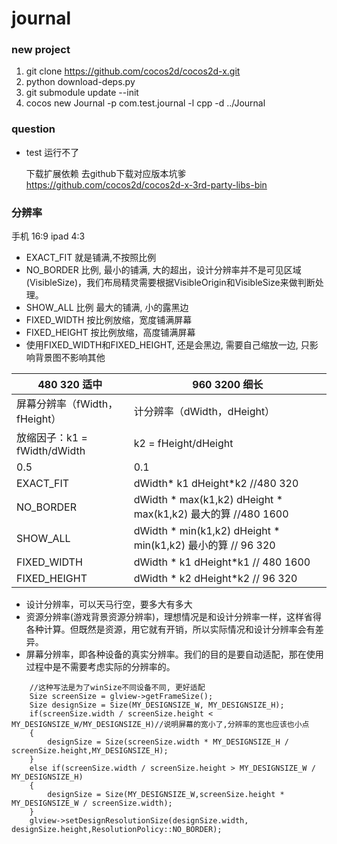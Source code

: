 # journal



### new project

1. git clone https://github.com/cocos2d/cocos2d-x.git
2. python download-deps.py
3. git submodule update --init
4. cocos new Journal -p com.test.journal -l cpp -d ../Journal



### question
* test 运行不了

	下载扩展依赖 去github下载对应版本坑爹
	https://github.com/cocos2d/cocos2d-x-3rd-party-libs-bin


### 分辨率

手机 16:9  ipad 4:3


* EXACT_FIT 就是铺满,不按照比例
* NO_BORDER 比例, 最小的铺满, 大的超出，设计分辨率并不是可见区域(VisibleSize)，我们布局精灵需要根据VisibleOrigin和VisibleSize来做判断处理。
* SHOW_ALL  比例  最大的铺满, 小的露黑边 
* FIXED_WIDTH  按比例放缩，宽度铺满屏幕 
* FIXED_HEIGHT 按比例放缩，高度铺满屏幕 
* 使用FIXED_WIDTH和FIXED_HEIGHT, 还是会黑边, 需要自己缩放一边, 只影响背景图不影响其他

480      320 适中  | 960     3200 细长
------------- | -------------
屏幕分辨率（fWidth，fHeight）  | 计分辨率（dWidth，dHeight）
 放缩因子：k1 = fWidth/dWidth | k2 = fHeight/dHeight
  0.5 |	 0.1		                  
EXACT_FIT   |  dWidth* k1     dHeight*k2 //480 320
NO_BORDER	  | dWidth * max(k1,k2)   dHeight * max(k1,k2) 最大的算 //480 1600
SHOW_ALL    | dWidth * min(k1,k2)   dHeight * min(k1,k2) 最小的算 // 96 320
FIXED_WIDTH | dWidth * k1   dHeight*k1 // 480 1600 
FIXED_HEIGHT| dWidth * k2   dHeight*k2 // 96 320 


* 设计分辨率，可以天马行空，要多大有多大
* 资源分辨率(游戏背景资源分辨率)，理想情况是和设计分辨率一样，这样省得各种计算。但既然是资源，用它就有开销，所以实际情况和设计分辨率会有差异。
* 屏幕分辨率，即各种设备的真实分辨率。我们的目的是要自动适配，那在使用过程中是不需要考虑实际的分辨率的。


```
    //这种写法是为了winSize不同设备不同, 更好适配
    Size screenSize = glview->getFrameSize();
    Size designSize = Size(MY_DESIGNSIZE_W, MY_DESIGNSIZE_H);
    if(screenSize.width / screenSize.height < MY_DESIGNSIZE_W/MY_DESIGNSIZE_H)//说明屏幕的宽小了,分辨率的宽也应该也小点
    {
        designSize = Size(screenSize.width * MY_DESIGNSIZE_H / screenSize.height,MY_DESIGNSIZE_H);
    }
    else if(screenSize.width / screenSize.height > MY_DESIGNSIZE_W / MY_DESIGNSIZE_H)
    {
        designSize = Size(MY_DESIGNSIZE_W,screenSize.height * MY_DESIGNSIZE_W / screenSize.width);
    }
    glview->setDesignResolutionSize(designSize.width, designSize.height,ResolutionPolicy::NO_BORDER);
```
